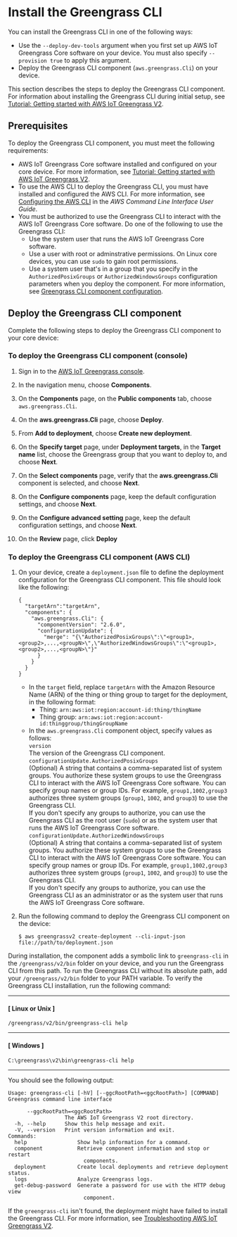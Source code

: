 # Install the Greengrass CLI<a name="install-gg-cli"></a>

You can install the Greengrass CLI in one of the following ways: 
+ Use the `--deploy-dev-tools` argument when you first set up AWS IoT Greengrass Core software on your device\. You must also specify `--provision true` to apply this argument\.
+ Deploy the Greengrass CLI component \(`aws.greengrass.Cli`\) on your device\.

This section describes the steps to deploy the Greengrass CLI component\. For information about installing the Greengrass CLI during initial setup, see [Tutorial: Getting started with AWS IoT Greengrass V2](getting-started.md)\.

## Prerequisites<a name="gg-cli-prereqs"></a>

To deploy the Greengrass CLI component, you must meet the following requirements:
+ AWS IoT Greengrass Core software installed and configured on your core device\. For more information, see [Tutorial: Getting started with AWS IoT Greengrass V2](getting-started.md)\. 
+ To use the AWS CLI to deploy the Greengrass CLI, you must have installed and configured the AWS CLI\. For more information, see [Configuring the AWS CLI](https://docs.aws.amazon.com/cli/latest/userguide/cli-chap-configure.html) in the *AWS Command Line Interface User Guide*\.
+ <a name="greengrass-cli-authorization-requirement"></a>You must be authorized to use the Greengrass CLI to interact with the AWS IoT Greengrass Core software\. Do one of the following to use the Greengrass CLI:
  + Use the system user that runs the AWS IoT Greengrass Core software\.
  + Use a user with root or adminstrative permissions\. On Linux core devices, you can use `sudo` to gain root permissions\.
  + Use a system user that's in a group that you specify in the `AuthorizedPosixGroups` or `AuthorizedWindowsGroups` configuration parameters when you deploy the component\. For more information, see [Greengrass CLI component configuration](greengrass-cli-component.md#greengrass-cli-component-configuration)\.

## Deploy the Greengrass CLI component<a name="gg-cli-deploy"></a>

Complete the following steps to deploy the Greengrass CLI component to your core device:

### To deploy the Greengrass CLI component \(console\)<a name="gg-cli-deploy-console"></a>

1. Sign in to the [AWS IoT Greengrass console](https://console.aws.amazon.com/greengrass)\.

1. In the navigation menu, choose **Components**\.

1. On the **Components** page, on the **Public components** tab, choose `aws.greengrass.Cli`\.

1. On the **aws\.greengrass\.Cli** page, choose **Deploy**\.

1. From **Add to deployment**, choose **Create new deployment**\.

1. On the **Specify target** page, under **Deployment targets**, in the **Target name** list, choose the Greengrass group that you want to deploy to, and choose **Next**\.

1. On the **Select components** page, verify that the **aws\.greengrass\.Cli** component is selected, and choose **Next**\.

1. On the **Configure components** page, keep the default configuration settings, and choose **Next**\.

1. On the **Configure advanced setting** page, keep the default configuration settings, and choose **Next**\.

1. On the **Review** page, click **Deploy**

### To deploy the Greengrass CLI component \(AWS CLI\)<a name="gg-cli-deploy-cli"></a>

1. On your device, create a `deployment.json` file to define the deployment configuration for the Greengrass CLI component\. This file should look like the following:

   ```
   {
     "targetArn":"targetArn",
     "components": {
       "aws.greengrass.Cli": {
         "componentVersion": "2.6.0",
         "configurationUpdate": {
           "merge": "{\"AuthorizedPosixGroups\":\"<group1>,<group2>,...,<groupN>\",\"AuthorizedWindowsGroups\":\"<group1>,<group2>,...,<groupN>\"}"
         }
       }
     }
   }
   ```
   + In the `target` field, replace `targetArn` with the Amazon Resource Name \(ARN\) of the thing or thing group to target for the deployment, in the following format: 
     + Thing: `arn:aws:iot:region:account-id:thing/thingName`
     + Thing group: `arn:aws:iot:region:account-id:thinggroup/thingGroupName`
   + In the `aws.greengrass.Cli` component object, specify values as follows:  
`version`  
The version of the Greengrass CLI component\.  
`configurationUpdate.AuthorizedPosixGroups`  
\(Optional\) A string that contains a comma\-separated list of system groups\. You authorize these system groups to use the Greengrass CLI to interact with the AWS IoT Greengrass Core software\. You can specify group names or group IDs\. For example, `group1,1002,group3` authorizes three system groups \(`group1`, `1002`, and `group3`\) to use the Greengrass CLI\.  
If you don't specify any groups to authorize, you can use the Greengrass CLI as the root user \(`sudo`\) or as the system user that runs the AWS IoT Greengrass Core software\.  
`configurationUpdate.AuthorizedWindowsGroups`  
\(Optional\) A string that contains a comma\-separated list of system groups\. You authorize these system groups to use the Greengrass CLI to interact with the AWS IoT Greengrass Core software\. You can specify group names or group IDs\. For example, `group1,1002,group3` authorizes three system groups \(`group1`, `1002`, and `group3`\) to use the Greengrass CLI\.  
If you don't specify any groups to authorize, you can use the Greengrass CLI as an administrator or as the system user that runs the AWS IoT Greengrass Core software\.

1. Run the following command to deploy the Greengrass CLI component on the device:

   ```
   $ aws greengrassv2 create-deployment --cli-input-json file://path/to/deployment.json
   ```

During installation, the component adds a symbolic link to `greengrass-cli` in the `/greengrass/v2/bin` folder on your device, and you run the Greengrass CLI from this path\. To run the Greengrass CLI without its absolute path, add your `/greengrass/v2/bin` folder to your PATH variable\. To verify the Greengrass CLI installation, run the following command:

------
#### [ Linux or Unix ]

```
/greengrass/v2/bin/greengrass-cli help
```

------
#### [ Windows ]

```
C:\greengrass\v2\bin\greengrass-cli help
```

------

You should see the following output:

```
Usage: greengrass-cli [-hV] [--ggcRootPath=<ggcRootPath>] [COMMAND]
Greengrass command line interface

      --ggcRootPath=<ggcRootPath>
                  The AWS IoT Greengrass V2 root directory.
  -h, --help      Show this help message and exit.
  -V, --version   Print version information and exit.
Commands:
  help                Show help information for a command.
  component           Retrieve component information and stop or restart
                        components.
  deployment          Create local deployments and retrieve deployment status.
  logs                Analyze Greengrass logs.
  get-debug-password  Generate a password for use with the HTTP debug view
                        component.
```

If the `greengrass-cli` isn't found, the deployment might have failed to install the Greengrass CLI\. For more information, see [Troubleshooting AWS IoT Greengrass V2](troubleshooting.md)\.